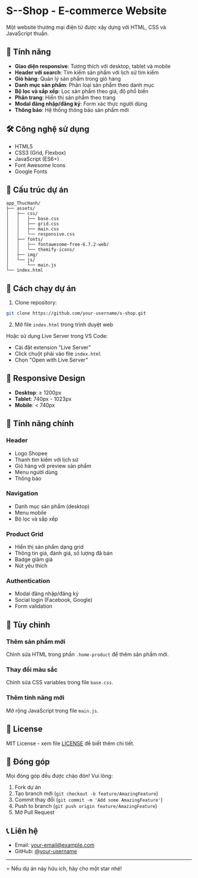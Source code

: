 # S--Shop - E-commerce Website

Một website thương mại điện tử được xây dựng với HTML, CSS và JavaScript thuần.

## 🚀 Tính năng

- **Giao diện responsive**: Tương thích với desktop, tablet và mobile
- **Header với search**: Tìm kiếm sản phẩm với lịch sử tìm kiếm
- **Giỏ hàng**: Quản lý sản phẩm trong giỏ hàng
- **Danh mục sản phẩm**: Phân loại sản phẩm theo danh mục
- **Bộ lọc và sắp xếp**: Lọc sản phẩm theo giá, độ phổ biến
- **Phân trang**: Hiển thị sản phẩm theo trang
- **Modal đăng nhập/đăng ký**: Form xác thực người dùng
- **Thông báo**: Hệ thống thông báo sản phẩm mới

## 🛠️ Công nghệ sử dụng

- HTML5
- CSS3 (Grid, Flexbox)
- JavaScript (ES6+)
- Font Awesome Icons
- Google Fonts

## 📁 Cấu trúc dự án

```
app_ThucHanh/
├── assets/
│   ├── css/
│   │   ├── base.css
│   │   ├── grid.css
│   │   ├── main.css
│   │   └── responsive.css
│   ├── fonts/
│   │   ├── fontawesome-free-6.7.2-web/
│   │   └── themify-icons/
│   ├── img/
│   └── js/
│       └── main.js
└── index.html
```

## 🚀 Cách chạy dự án

1. Clone repository:
```bash
git clone https://github.com/your-username/s-shop.git
```

2. Mở file `index.html` trong trình duyệt web

Hoặc sử dụng Live Server trong VS Code:
- Cài đặt extension "Live Server"
- Click chuột phải vào file `index.html`
- Chọn "Open with Live Server"

## 📱 Responsive Design

- **Desktop**: ≥ 1200px
- **Tablet**: 740px - 1023px  
- **Mobile**: < 740px

## 🎨 Tính năng chính

### Header
- Logo Shopee
- Thanh tìm kiếm với lịch sử
- Giỏ hàng với preview sản phẩm
- Menu người dùng
- Thông báo

### Navigation
- Danh mục sản phẩm (desktop)
- Menu mobile
- Bộ lọc và sắp xếp

### Product Grid
- Hiển thị sản phẩm dạng grid
- Thông tin giá, đánh giá, số lượng đã bán
- Badge giảm giá
- Nút yêu thích

### Authentication
- Modal đăng nhập/đăng ký
- Social login (Facebook, Google)
- Form validation

## 🔧 Tùy chỉnh

### Thêm sản phẩm mới
Chỉnh sửa HTML trong phần `.home-product` để thêm sản phẩm mới.

### Thay đổi màu sắc
Chỉnh sửa CSS variables trong file `base.css`.

### Thêm tính năng mới
Mở rộng JavaScript trong file `main.js`.

## 📄 License

MIT License - xem file [LICENSE](LICENSE) để biết thêm chi tiết.

## 👥 Đóng góp

Mọi đóng góp đều được chào đón! Vui lòng:

1. Fork dự án
2. Tạo branch mới (`git checkout -b feature/AmazingFeature`)
3. Commit thay đổi (`git commit -m 'Add some AmazingFeature'`)
4. Push to branch (`git push origin feature/AmazingFeature`)
5. Mở Pull Request

## 📞 Liên hệ

- Email: your-email@example.com
- GitHub: [@your-username](https://github.com/your-username)

---

⭐ Nếu dự án này hữu ích, hãy cho một star nhé! 